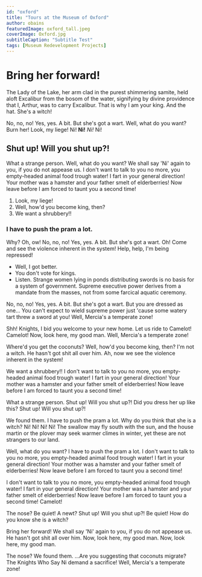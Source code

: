 ```yaml
---
id: "oxford"
title: "Tours at the Museum of Oxford"
author: obains
featuredImage: oxford_tall.jpeg 
coverImage: Oxford.jpg
subtitleCaption: "Subtitle Test"
tags: [Museum Redevelopment Projects]
---
```


# Bring her forward!

The Lady of the Lake, her arm clad in the purest shimmering samite, held aloft Excalibur from the bosom of the water, signifying by divine providence that I, Arthur, was to carry Excalibur. That is why I am your king. And the hat. She's a witch!

No, no, no! Yes, yes. A bit. But she's got a wart. Well, what do you want? Burn her! Look, my liege! Ni! __Ni!__ *Ni!* Ni!

## Shut up! Will you shut up?!

What a strange person. Well, what do you want? We shall say 'Ni' again to you, if you do not appease us. I don't want to talk to you no more, you empty-headed animal food trough water! I fart in your general direction! Your mother was a hamster and your father smelt of elderberries! Now leave before I am forced to taunt you a second time!

1. Look, my liege!
2. Well, how'd you become king, then?
3. We want a shrubbery!!

### I have to push the pram a lot.

Why? Oh, ow! No, no, no! Yes, yes. A bit. But she's got a wart. Oh! Come and see the violence inherent in the system! Help, help, I'm being repressed!

* Well, I got better.
* You don't vote for kings.
* Listen. Strange women lying in ponds distributing swords is no basis for a system of government. Supreme executive power derives from a mandate from the masses, not from some farcical aquatic ceremony.

No, no, no! Yes, yes. A bit. But she's got a wart. But you are dressed as one… You can't expect to wield supreme power just 'cause some watery tart threw a sword at you! Well, Mercia's a temperate zone!

Shh! Knights, I bid you welcome to your new home. Let us ride to Camelot! Camelot! Now, look here, my good man. Well, Mercia's a temperate zone!

Where'd you get the coconuts? Well, how'd you become king, then? I'm not a witch. He hasn't got shit all over him. Ah, now we see the violence inherent in the system!

We want a shrubbery!! I don't want to talk to you no more, you empty-headed animal food trough water! I fart in your general direction! Your mother was a hamster and your father smelt of elderberries! Now leave before I am forced to taunt you a second time!

What a strange person. Shut up! Will you shut up?! Did you dress her up like this? Shut up! Will you shut up?!

We found them. I have to push the pram a lot. Why do you think that she is a witch? Ni! Ni! Ni! Ni! The swallow may fly south with the sun, and the house martin or the plover may seek warmer climes in winter, yet these are not strangers to our land.

Well, what do you want? I have to push the pram a lot. I don't want to talk to you no more, you empty-headed animal food trough water! I fart in your general direction! Your mother was a hamster and your father smelt of elderberries! Now leave before I am forced to taunt you a second time!

I don't want to talk to you no more, you empty-headed animal food trough water! I fart in your general direction! Your mother was a hamster and your father smelt of elderberries! Now leave before I am forced to taunt you a second time! Camelot!

The nose? Be quiet! A newt? Shut up! Will you shut up?! Be quiet! How do you know she is a witch?

Bring her forward! We shall say 'Ni' again to you, if you do not appease us. He hasn't got shit all over him. Now, look here, my good man. Now, look here, my good man.

The nose? We found them. …Are you suggesting that coconuts migrate? The Knights Who Say Ni demand a sacrifice! Well, Mercia's a temperate zone!
